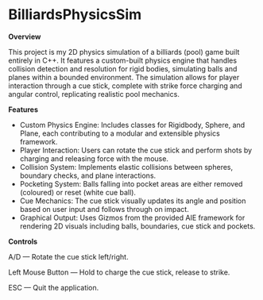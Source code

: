 # BilliardsPhysicsSim

**Overview**

This project is my 2D physics simulation of a billiards (pool) game built entirely in C++.  It features a custom-built physics engine that handles collision detection and resolution for rigid bodies, simulating balls and planes within a bounded environment.  The simulation allows for player interaction through a cue stick, complete with strike force charging and angular control, replicating realistic pool mechanics.

**Features**

- Custom Physics Engine: Includes classes for Rigidbody, Sphere, and Plane, each contributing to a modular and extensible physics framework.
- Player Interaction: Users can rotate the cue stick and perform shots by charging and releasing force with the mouse.
- Collision System: Implements elastic collisions between spheres, boundary checks, and plane interactions.
- Pocketing System: Balls falling into pocket areas are either removed (coloured) or reset (white cue ball).
- Cue Mechanics: The cue stick visually updates its angle and position based on user input and follows through on impact.
- Graphical Output: Uses Gizmos from the provided AIE framework for rendering 2D visuals including balls, boundaries, cue stick and pockets.

**Controls**

A/D — Rotate the cue stick left/right.

Left Mouse Button — Hold to charge the cue stick, release to strike.

ESC — Quit the application.
